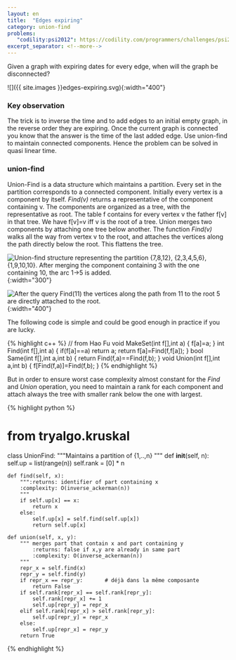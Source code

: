 ```yaml
---
layout: en
title:  "Edges expiring"
category: union-find
problems:
   "codility:psi2012": https://codility.com/programmers/challenges/psi2012/
excerpt_separator: <!--more-->
---
```


Given a graph with expiring dates for every edge, when will the graph be disconnected?

![]({{ site.images }}edges-expiring.svg){:width="400"}

<!--more-->

### Key observation

The trick is to inverse the time and to add edges to an initial empty graph, in the reverse order they are expiring.  Once the current graph is connected you know that the answer is the time of the last added edge.  Use union-find to maintain connected components.  Hence the problem can be solved in quasi linear time.

### union-find

Union-Find is a data structure which maintains a partition.  Every set in the partition corresponds to a connected component.  Initially every vertex is a component by itself.  *Find(v)* returns a representative of the component containing v.  The components are organized as a tree, with the representative as root.  The table f contains for every vertex v the father f[v] in that tree. We have f[v]=v iff v is the root of a tree.
Union merges two components by attaching one tree below another.  The function *Find(v)* walks all the way from vertex v to the root, and attaches the vertices along the path directly below the root. This flattens the tree.

![]({{site.images}}union-find1.svg "Union-find structure representing the partition {7,8,12}, {2,3,4,5,6}, {1,9,10,10}.
After merging the component containing 3 with the one containing 10, the arc 1->5 is added." ){:width="300"}

![]({{site.images}}union-find2.svg "After the query Find(11) the vertices along the path from 11 to the root 5 are directly attached to the root." ){:width="400"}

The following code is simple and could be good enough in practice if you are lucky.

{% highlight c++ %}
// from Hao Fu
void MakeSet(int f[],int a) {
    f[a]=a;
}
int Find(int f[],int a) {
    if(f[a]==a) return a;
    return f[a]=Find(f,f[a]);
}
bool Same(int f[],int a,int b) {
    return Find(f,a)==Find(f,b);
}
void Union(int f[],int a,int b) {
    f[Find(f,a)]=Find(f,b);
}
{% endhighlight %}

But in order to ensure worst case complexity almost constant for the *Find* and *Union* operation, you need to maintain a rank for each component and attach always the tree with smaller rank below the one with largest.

{% highlight python %}
# from tryalgo.kruskal

class UnionFind:
    """Maintains a partition of {1,..,n}
    """
    def __init__(self, n):
        self.up = list(range(n))
        self.rank = [0] * n

    def find(self, x):
        """:returns: identifier of part containing x
        :complexity: O(inverse_ackerman(n))
        """
        if self.up[x] == x:
            return x
        else:
            self.up[x] = self.find(self.up[x])
            return self.up[x]

    def union(self, x, y):
        """ merges part that contain x and part containing y
            :returns: false if x,y are already in same part
            :complexity: O(inverse_ackerman(n))
        """
        repr_x = self.find(x)
        repr_y = self.find(y)
        if repr_x == repr_y:       # déjà dans la même composante
            return False
        if self.rank[repr_x] == self.rank[repr_y]:
            self.rank[repr_x] += 1
            self.up[repr_y] = repr_x
        elif self.rank[repr_x] > self.rank[repr_y]:
            self.up[repr_y] = repr_x
        else:
            self.up[repr_x] = repr_y
        return True
{% endhighlight %}
